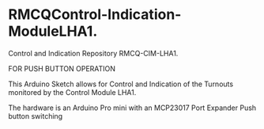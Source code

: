 # RMCQControl-Indication-ModuleLHA1.
Control and Indication Repository RMCQ-CIM-LHA1.
 
 FOR PUSH  BUTTON OPERATION
 
 This Arduino Sketch allows for Control and Indication of the Turnouts monitored by the Control Module LHA1.
 
 The hardware  is an Arduino Pro mini with an MCP23017 Port Expander
 Push button switching
 
